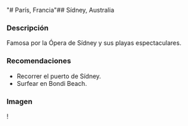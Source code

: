 "# París, Francia"## Sídney, Australia

### Descripción
Famosa por la Ópera de Sídney y sus playas espectaculares.

### Recomendaciones
- Recorrer el puerto de Sídney.
- Surfear en Bondi Beach.

### Imagen
\![](https://upload.wikimedia.org/wikipedia/commons/5/50/Sydney_Opera_House_Sails.jpg)
